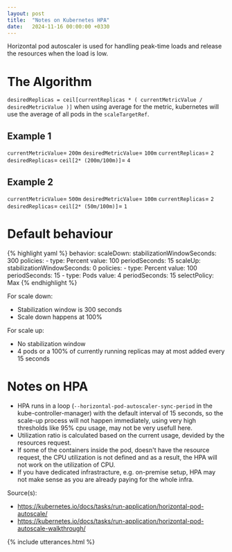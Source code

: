 ```yaml
---
layout: post
title:  "Notes on Kubernetes HPA"
date:   2024-11-16 00:00:00 +0330
---
```

Horizontal pod autoscaler is used for handling peak-time loads and release the resources when the load is low.

# The Algorithm
`desiredReplicas = ceil[currentReplicas * ( currentMetricValue / desiredMetricValue )]`
when using average for the metric, kubernetes will use the average of all pods in the `scaleTargetRef`.

## Example 1
`currentMetricValue`= `200m`
`desiredMetricValue`= `100m`
`currentReplicas`= `2`
`desiredReplicas`= `ceil[2* (200m/100m)]`= `4`

## Example 2
`currentMetricValue`= `500m`
`desiredMetricValue`= `100m`
`currentReplicas`= `2`
`desiredReplicas`= `ceil[2* (50m/100m)]`= `1`

# Default behaviour
{% highlight yaml %}
behavior:
  scaleDown:
    stabilizationWindowSeconds: 300
    policies:
    - type: Percent
      value: 100
      periodSeconds: 15
  scaleUp:
    stabilizationWindowSeconds: 0
    policies:
    - type: Percent
      value: 100
      periodSeconds: 15
    - type: Pods
      value: 4
      periodSeconds: 15
    selectPolicy: Max
{% endhighlight %}

For scale down:
* Stabilization window is 300 seconds
* Scale down happens at 100% 

For scale up: 
* No stabilization window
* 4 pods or a 100% of currently running replicas may at most added every 15 seconds


# Notes on HPA
* HPA runs in a loop (`--horizontal-pod-autoscaler-sync-period` in the kube-controller-manager) with the default interval of 15 seconds, so the scale-up process will not happen immediately, using very high thresholds like 95% cpu usage, may not be very usefull here.
* Utilization ratio is calculated based on the current usage, devided by the resources request.
* If some of the containers inside the pod, doesn't have the resource request, the CPU utilization is not defined and as a result, the HPA will not work on the utilization of CPU.
* If you have dedicated infrastracture, e.g. on-premise setup, HPA may not make sense as you are already paying for the whole infra.

Source(s):
* https://kubernetes.io/docs/tasks/run-application/horizontal-pod-autoscale/
* https://kubernetes.io/docs/tasks/run-application/horizontal-pod-autoscale-walkthrough/

{% include utterances.html %}